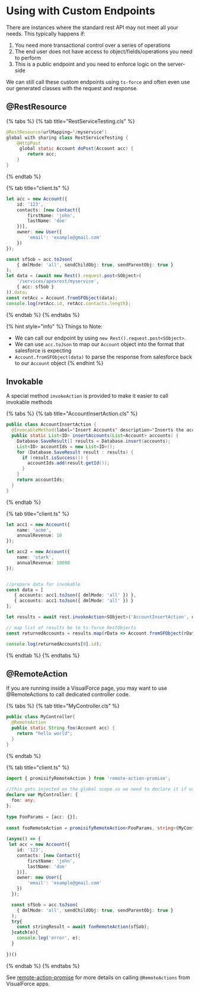 # Using with Custom Endpoints

There are instances where the standard rest API may not meet all your needs. This typically happens if:

1. You need more transactional control over a series of operations
2. The end user does not have access to object/fields/operations you need to perform
3. This is a public endpoint and you need to enforce logic on the server-side

We can still call these custom endpoints using `ts-force` and often even use our generated classes with the request and response.

## @RestResource

{% tabs %}
{% tab title="RestServiceTesting.cls" %}
```java
@RestResource(urlMapping='/myservice')
global with sharing class RestServiceTesting {
    @HttpPost
     global static Account doPost(Account acc) {
        return acc;
    }
}
```
{% endtab %}

{% tab title="client.ts" %}
```typescript
let acc = new Account({
    id: '123',
    contacts: [new Contact({
        firstName: 'john',
        lastName: 'doe'
    })],
    owner: new User({
        'email': 'example@gmail.com'
    })
});

const sfSob = acc.toJson(
    { dmlMode: 'all', sendChildObj: true, sendParentObj: true }
);
let data = (await new Rest().request.post<SObject>(
    '/services/apexrest/myservice',
    { acc: sfSob }
)).data;
const retAcc = Account.fromSFObject(data);
console.log(retAcc.id, retAcc.contacts.length);
```
{% endtab %}
{% endtabs %}

{% hint style="info" %}
Things to Note:

* We can call our endpoint by using `new Rest().request.post<SObject>`.
* We can use `acc.toJson` to map our `Account` object into the format that salesforce is expecting
* `Account.fromSFObject(data)` to parse the response from salesforce back to our `Account` object
{% endhint %}

## Invokable

A special method `invokeAction` is provided to make it easier to call invokable methods

{% tabs %}
{% tab title="AccountInsertAction.cls" %}
```java
public class AccountInsertAction {
  @InvocableMethod(label='Insert Accounts' description='Inserts the accounts specified and returns the IDs of the new accounts.')
  public static List<ID> insertAccounts(List<Account> accounts) {
    Database.SaveResult[] results = Database.insert(accounts);
    List<ID> accountIds = new List<ID>();
    for (Database.SaveResult result : results) {
      if (result.isSuccess()) {
        accountIds.add(result.getId());
      }
    }
    return accountIds;
  }
}
```
{% endtab %}

{% tab title="client.ts" %}
```typescript
let acc1 = new Account({
    name: 'acme',
    annualRevenue: 10
});

let acc2 = new Account({
    name: 'stark',
    annualRevenue: 10000
});


//prepare data for invokable
const data = [
   { accounts: acc1.toJson({ dmlMode: 'all' }) },
   { accounts: acc1.toJson({ dmlMode: 'all' }) }
];

let results = await rest.invokeAction<SObject>('AccountInsertAction', data);

// map list of results be to ts-force RestObjects
const returnedAccounts = results.map(rData => Account.fromSFObject(rData.outputValues.output));

console.log(returnedAccounts[0].id);
```
{% endtab %}
{% endtabs %}

## @RemoteAction

If you are running inside a VisualForce page, you may want to use @RemoteActions to call dedicated controller code.

{% tabs %}
{% tab title="MyController.cls" %}
```java
public class MyController{
  @RemoteAction
  public static String foo(Account acc) {
    return "hello world";
  }
}
```
{% endtab %}

{% tab title="client.ts" %}
```typescript
import { promisifyRemoteAction } from 'remote-action-promise';
 
//this gets injected on the global scope so we need to declare it if using typescript
declare var MyController: {
  foo: any;
};
 
type FooParams = [acc: {}];
 
const fooRemoteAction = promisifyRemoteAction<FooParams, string>(MyController.foo);
 
(async() => {
 let acc = new Account({
    id: '123',
    contacts: [new Contact({
        firstName: 'john',
        lastName: 'doe'
    })],
    owner: new User({
        'email': 'example@gmail.com'
    })
  });

  const sfSob = acc.toJson(
    { dmlMode: 'all', sendChildObj: true, sendParentObj: true }
  );
  try{
    const stringResult = await fooRemoteAction(sfSob);
  }catch(e){
    console.log('error', e);
  }
 
})()
```
{% endtab %}
{% endtabs %}

See [remote-action-promise](https://www.npmjs.com/package/remote-action-promise) for more details on calling `@RemoteActions` from VisualForce apps.

